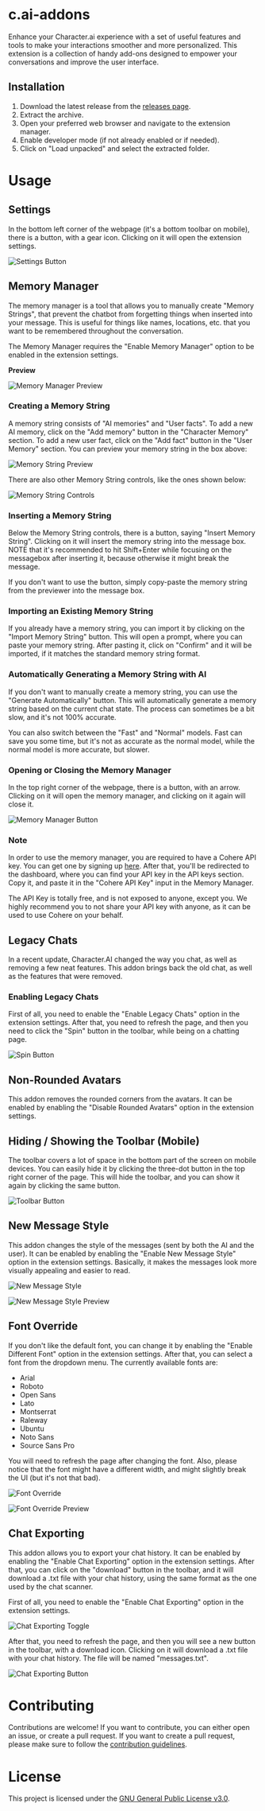 # c.ai-addons
Enhance your Character.ai experience with a set of useful features and tools to make your interactions smoother and more personalized. This extension is a collection of handy add-ons designed to empower your conversations and improve the user interface.

## Installation
1. Download the latest release from the [releases page](https://github.com/LyubomirT/c.ai-addons/releases).
2. Extract the archive.
3. Open your preferred web browser and navigate to the extension manager.
4. Enable developer mode (if not already enabled or if needed).
5. Click on "Load unpacked" and select the extracted folder.

# Usage

## Settings

In the bottom left corner of the webpage (it's a bottom toolbar on mobile), there is a button, with a gear icon. Clicking on it will open the extension settings.

![Settings Button](resources/markdown/settings.png)

## Memory Manager

The memory manager is a tool that allows you to manually create "Memory Strings", that prevent the chatbot from forgetting things when
inserted into your message. This is useful for things like names, locations, etc. that you want to be remembered throughout the conversation.

The Memory Manager requires the "Enable Memory Manager" option to be enabled in the extension settings.

**Preview**

![Memory Manager Preview](resources/markdown/mmanager.png)

### Creating a Memory String

A memory string consists of "AI memories" and "User facts". To add a new AI memory, click on the "Add memory" button in the "Character Memory" section. To add a new user fact, click on the "Add fact" button in the "User Memory" section. You can preview your memory string in the box above:

![Memory String Preview](resources/markdown/preview.png)

There are also other Memory String controls, like the ones shown below:

![Memory String Controls](resources/markdown/mcontrols.png)

### Inserting a Memory String

Below the Memory String controls, there is a button, saying "Insert Memory String". Clicking on it will insert the memory string into the message box. NOTE that it's recommended to hit Shift+Enter while focusing on the messagebox after inserting it, because otherwise it might break the message.

If you don't want to use the button, simply copy-paste the memory string from the previewer into the message box.

### Importing an Existing Memory String

If you already have a memory string, you can import it by clicking on the "Import Memory String" button. This will open a prompt, where you can paste your memory string. After pasting it, click on "Confirm" and it will be imported, if it matches the standard memory string format.

### Automatically Generating a Memory String with AI

If you don't want to manually create a memory string, you can use the "Generate Automatically" button. This will automatically generate a memory string based on the current chat state. The process can sometimes be a bit slow, and it's not 100% accurate.

You can also switch between the "Fast" and "Normal" models. Fast can save you some time, but it's not as accurate as the normal model, while the normal model is more accurate, but slower.

### Opening or Closing the Memory Manager

In the top right corner of the webpage, there is a button, with an arrow. Clicking on it will open the memory manager, and clicking on it again will close it.

![Memory Manager Button](resources/markdown/oc.png)

### Note

In order to use the memory manager, you are required to have a Cohere API key. You can get one by signing up [here](https://cohere.com/). After that, you'll be redirected to the dashboard, where you can find your API key in the API keys section. Copy it, and paste it in the "Cohere API Key" input in the Memory Manager.

The API Key is totally free, and is not exposed to anyone, except you. We highly recommend you to not share your API key with anyone, as it can be used to use Cohere on your behalf.

## Legacy Chats

In a recent update, Character.AI changed the way you chat, as well as removing a few neat features. This addon brings back the old chat, as well as the features that were removed.

### Enabling Legacy Chats

First of all, you need to enable the "Enable Legacy Chats" option in the extension settings. After that, you need to refresh the page, and then you need to click the "Spin" button in the toolbar, while being on a chatting page.

![Spin Button](resources/markdown/spin.png)

## Non-Rounded Avatars

This addon removes the rounded corners from the avatars. It can be enabled by enabling the "Disable Rounded Avatars" option in the extension settings.

## Hiding / Showing the Toolbar (Mobile)

The toolbar covers a lot of space in the bottom part of the screen on mobile devices. You can easily hide it by clicking the three-dot button in the top right corner of the page. This will hide the toolbar, and you can show it again by clicking the same button.

![Toolbar Button](resources/markdown/ocstuff.png)

## New Message Style

This addon changes the style of the messages (sent by both the AI and the user). It can be enabled by enabling the "Enable New Message Style" option in the extension settings. Basically, it makes the messages look more visually appealing and easier to read.

![New Message Style](resources/markdown/newstyletoggle.PNG)

![New Message Style Preview](resources/markdown/nmsp.png)

## Font Override

If you don't like the default font, you can change it by enabling the "Enable Different Font" option in the extension settings. After that, you can select a font from the dropdown menu. The currently available fonts are:

- Arial
- Roboto
- Open Sans
- Lato
- Montserrat
- Raleway
- Ubuntu
- Noto Sans
- Source Sans Pro

You will need to refresh the page after changing the font. Also, please notice that the font might have a different width, and might slightly break the UI (but it's not that bad).

![Font Override](resources/markdown/selectfonts.png)

![Font Override Preview](resources/markdown/fontpreview.PNG)

## Chat Exporting

This addon allows you to export your chat history. It can be enabled by enabling the "Enable Chat Exporting" option in the extension settings. After that, you can click on the "download" button in the toolbar, and it will download a .txt file with your chat history, using the same format as the one used by the chat scanner.

First of all, you need to enable the "Enable Chat Exporting" option in the extension settings.

![Chat Exporting Toggle](resources/markdown/enablece.png)

After that, you need to refresh the page, and then you will see a new button in the toolbar, with a download icon. Clicking on it will download a .txt file with your chat history. The file will be named "messages.txt".

![Chat Exporting Button](resources/markdown/ce.png)


# Contributing

Contributions are welcome! If you want to contribute, you can either open an issue, or create a pull request. If you want to create a pull request, please make sure to follow the [contribution guidelines](CONTRIBUTING.md).

# License

This project is licensed under the [GNU General Public License v3.0](LICENSE).